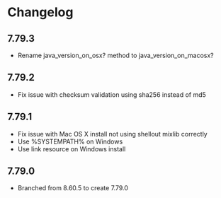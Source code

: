 # Changelog

## 7.79.3

- Rename java_version_on_osx? method to java_version_on_macosx?

## 7.79.2

- Fix issue with checksum validation using sha256 instead of md5

## 7.79.1

- Fix issue with Mac OS X install not using shellout mixlib correctly
- Use %SYSTEMPATH% on Windows 
- Use link resource on Windows install

## 7.79.0

- Branched from 8.60.5 to create 7.79.0
